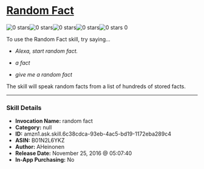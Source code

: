 # [Random Fact](http://alexa.amazon.com/#skills/amzn1.ask.skill.6c38cdca-93eb-4ac5-bd19-1172eba289c4)
![0 stars](../../images/ic_star_border_black_18dp_1x.png)![0 stars](../../images/ic_star_border_black_18dp_1x.png)![0 stars](../../images/ic_star_border_black_18dp_1x.png)![0 stars](../../images/ic_star_border_black_18dp_1x.png)![0 stars](../../images/ic_star_border_black_18dp_1x.png) 0

To use the Random Fact skill, try saying...

* *Alexa, start random fact.*

* *a fact*

* *give me a random fact*

The skill will speak random facts from a list of hundreds of stored facts.

***

### Skill Details

* **Invocation Name:** random fact
* **Category:** null
* **ID:** amzn1.ask.skill.6c38cdca-93eb-4ac5-bd19-1172eba289c4
* **ASIN:** B01N2L6YKZ
* **Author:** AHeinonen
* **Release Date:** November 25, 2016 @ 05:07:40
* **In-App Purchasing:** No

